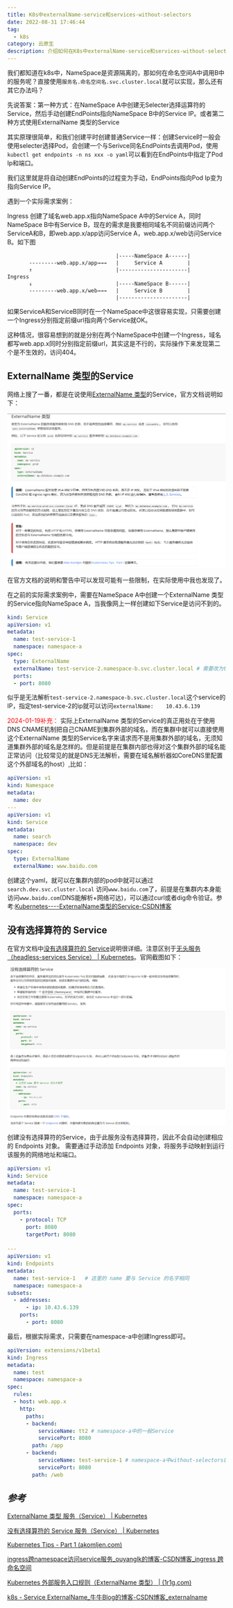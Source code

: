 ```yaml
---
title: K8s中externalName-service和services-without-selectors
date: 2022-08-31 17:46:44
tag:
  - k8s
category: 云原生
description: 介绍如何在K8s中externalName-service和services-without-selectors的使用，在 Ingress 中访问不同命名空间下的服务。
---
```


我们都知道在k8s中，NameSpace是资源隔离的，那如何在命名空间A中调用B中的服务呢？直接使用`服务名.命名空间名.svc.cluster.local`就可以实现，那么还有其它办法吗？

先说答案：第一种方式：在NameSpace A中创建无Selecter选择运算符的Service，然后手动创建EndPoints指向NameSpace B中的Service IP。或者第二种方式使用ExternalName 类型的Service

<!-- more -->

其实原理很简单，和我们创建平时创建普通Service一样：创建Service时一般会使用selecter选择Pod，会创建一个与Serivce同名EndPoints去调用Pod，使用`kubectl get endpoints -n ns xxx -o yaml`可以看到在EndPoints中指定了Pod Ip和端口。

我们这里就是将自动创建EndPoints的过程变为手动，EndPoints指向Pod Ip变为指向Service IP。

遇到一个实际需求案例：

Ingress 创建了域名web.app.x指向NameSpace A中的Service A，同时NameSpace B中有Service B，现在的需求是我要相同域名不同前缀访问两个ServiceA和B，即web.app.x/app访问Service A，web.app.x/web访问Service B。如下图

```
                                   |-----NameSpace A------|
       ---------web.app.x/app→→→   |     Service A        | 
       ↑                           |----------------------|
Ingress             
       ↓                           |-----NameSpace B------|
       ---------web.app.x/web→→→   |     Service B        |
                                   |----------------------|
```

如果ServiceA和ServiceB同时在一个NameSpace中这很容易实现，只需要创建一个Ingress分别指定前缀url指向两个Service就OK。

这种情况，很容易想到的就是分别在两个NameSpace中创建一个Ingress，域名都写web.app.x同时分别指定前缀url，其实这是不行的，实际操作下来发现第二个是不生效的，访问404。

## ExternalName 类型的Service

网络上搜了一番，都是在说使用[ExternalName 类型](https://kubernetes.io/zh-cn/docs/concepts/services-networking/service/#externalname)的Service，官方文档说明如下：

![image-20220902145952351](./service-over-namespace/externalname-gf.png)

在官方文档的说明和警告中可以发现可能有一些限制，在实际使用中我也发现了。

在之前的实际需求案例中，需要在NameSpace A中创建一个ExternalName 类型的Service指向NameSpace A，当我像网上一样创建如下Service是访问不到的。

```yaml
kind: Service
apiVersion: v1
metadata:
  name: test-service-1
  namespace: namespace-a
spec:
  type: ExternalName
  externalName: test-service-2.namespace-b.svc.cluster.local # 需要改为test-service-2的IP
  ports:
  - port: 8080
```

似乎是无法解析`test-service-2.namespace-b.svc.cluster.local`这个service的IP，指定test-service-2的ip就可以访问`externalName: 	10.43.6.139`

<span style="color:red">2024-01-19补充：</span> 实际上ExternalName 类型的Service的真正用处在于使用DNS CNAME机制把自己CNAME到集群外部的域名，而在集群中就可以直接使用这个ExternalName 类型的Service名字来请求而不是用集群外部的域名，无须知道集群外部的域名是怎样的。但是前提是在集群内部也得对这个集群外部的域名能正常访问（比较常见的就是DNS无法解析，需要在域名解析器如CoreDNS里配置这个外部域名的host）,比如：

```yaml
apiVersion: v1
kind: Namespace
metadata:
  name: dev
---
apiVersion: v1
kind: Service
metadata:
  name: search
  namespace: dev
spec:
  type: ExternalName
  externalName: www.baidu.com
```

创建这个yaml，就可以在集群内部的pod中就可以通过`search.dev.svc.cluster.local` 访问`www.baidu.com`了，前提是在集群内本身能访问`www.baidu.com`(DNS能解析+网络可达)，可以通过curl或者dig命令验证。参考:[Kubernetes----ExternalName类型的Service-CSDN博客](https://blog.csdn.net/redrose2100/article/details/124003258)

## 没有选择算符的 Service

在官方文档中[没有选择算符的 Service](https://kubernetes.io/zh-cn/docs/concepts/services-networking/service/#services-without-selectors)说明很详细。注意区别于[无头服务（headless-services Service） | Kubernetes](https://kubernetes.io/zh-cn/docs/concepts/services-networking/service/#headless-services)。官网截图如下：

![image-20220902153307127](./service-over-namespace/service-without-selecter.png)

创建没有选择算符的Service，由于此服务没有选择算符，因此不会自动创建相应的 Endpoints 对象。 需要通过手动添加 Endpoints 对象，将服务手动映射到运行该服务的网络地址和端口。

```yaml
apiVersion: v1
kind: Service
metadata:
  name: test-service-1
  namespace: namespace-a
spec:
  ports:
    - protocol: TCP
      port: 8080
      targetPort: 8080
	  
---
apiVersion: v1
kind: Endpoints
metadata:
  name: test-service-1   # 这里的 name 要与 Service 的名字相同
  namespace: namespace-a
subsets:
  - addresses:
      - ip: 10.43.6.139
    ports:
      - port: 8080
```



最后，根据实际需求，只需要在namespace-a中创建Ingress即可。

```yaml
apiVersion: extensions/v1beta1
kind: Ingress
metadata:
  name: test
  namespace: namespace-a
spec:
  rules:
  - host: web.app.x
    http:
      paths:
      - backend:
          serviceName: tt2 # namespace-a中的一般Service
          servicePort: 8080
        path: /app
      - backend:
          serviceName: test-service-1 # namespace-a中without-selectors的Service或者ExternalName类型的Service:指向namespace-b的Service
          servicePort: 8080
        path: /web
```



## *参考*

[ExternalName 类型 服务（Service） | Kubernetes](https://kubernetes.io/zh-cn/docs/concepts/services-networking/service/#externalname)

[没有选择算符的 Service 服务（Service） | Kubernetes](https://kubernetes.io/zh-cn/docs/concepts/services-networking/service/#services-without-selectors)

[Kubernetes Tips - Part 1 (akomljen.com)](https://akomljen.com/kubernetes-tips-part-1/)

[ingress跨namespace访问service服务_ouyanglk的博客-CSDN博客_ingress 跨命名空间](https://blog.csdn.net/u012190809/article/details/109716144)

[Kubernetes 外部服务入口规则（ExternalName 类型） | (1r1g.com)](https://qa.1r1g.com/sf/ask/4322620711/)

[k8s - Service ExternalName_牛牛Blog的博客-CSDN博客_externalname](https://blog.csdn.net/yujia_666/article/details/114104791)

